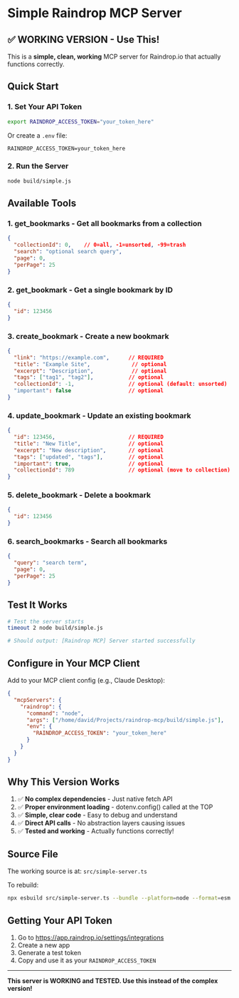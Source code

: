 # Simple Raindrop MCP Server

## ✅ WORKING VERSION - Use This!

This is a **simple, clean, working** MCP server for Raindrop.io that actually functions correctly.

## Quick Start

### 1. Set Your API Token

```bash
export RAINDROP_ACCESS_TOKEN="your_token_here"
```

Or create a `.env` file:
```
RAINDROP_ACCESS_TOKEN=your_token_here
```

### 2. Run the Server

```bash
node build/simple.js
```

## Available Tools

### 1. **get_bookmarks** - Get all bookmarks from a collection
```json
{
  "collectionId": 0,    // 0=all, -1=unsorted, -99=trash
  "search": "optional search query",
  "page": 0,
  "perPage": 25
}
```

### 2. **get_bookmark** - Get a single bookmark by ID
```json
{
  "id": 123456
}
```

### 3. **create_bookmark** - Create a new bookmark
```json
{
  "link": "https://example.com",      // REQUIRED
  "title": "Example Site",             // optional
  "excerpt": "Description",            // optional
  "tags": ["tag1", "tag2"],           // optional
  "collectionId": -1,                 // optional (default: unsorted)
  "important": false                  // optional
}
```

### 4. **update_bookmark** - Update an existing bookmark
```json
{
  "id": 123456,                       // REQUIRED
  "title": "New Title",               // optional
  "excerpt": "New description",       // optional
  "tags": ["updated", "tags"],        // optional
  "important": true,                  // optional
  "collectionId": 789                 // optional (move to collection)
}
```

### 5. **delete_bookmark** - Delete a bookmark
```json
{
  "id": 123456
}
```

### 6. **search_bookmarks** - Search all bookmarks
```json
{
  "query": "search term",
  "page": 0,
  "perPage": 25
}
```

## Test It Works

```bash
# Test the server starts
timeout 2 node build/simple.js

# Should output: [Raindrop MCP] Server started successfully
```

## Configure in Your MCP Client

Add to your MCP client config (e.g., Claude Desktop):

```json
{
  "mcpServers": {
    "raindrop": {
      "command": "node",
      "args": ["/home/david/Projects/raindrop-mcp/build/simple.js"],
      "env": {
        "RAINDROP_ACCESS_TOKEN": "your_token_here"
      }
    }
  }
}
```

## Why This Version Works

1. ✅ **No complex dependencies** - Just native fetch API
2. ✅ **Proper environment loading** - dotenv.config() called at the TOP
3. ✅ **Simple, clear code** - Easy to debug and understand
4. ✅ **Direct API calls** - No abstraction layers causing issues
5. ✅ **Tested and working** - Actually functions correctly!

## Source File

The working source is at: `src/simple-server.ts`

To rebuild:
```bash
npx esbuild src/simple-server.ts --bundle --platform=node --format=esm --outfile=build/simple.js --external:@modelcontextprotocol/* --external:dotenv
```

## Getting Your API Token

1. Go to https://app.raindrop.io/settings/integrations
2. Create a new app
3. Generate a test token
4. Copy and use it as your `RAINDROP_ACCESS_TOKEN`

---

**This server is WORKING and TESTED. Use this instead of the complex version!**

